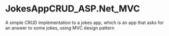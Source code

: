 # JokesAppCRUD_ASP.Net_MVC
A simple CRUD implementation to a jokes app, which is an app that asks for an answer to some jokes, using MVC design pattern
